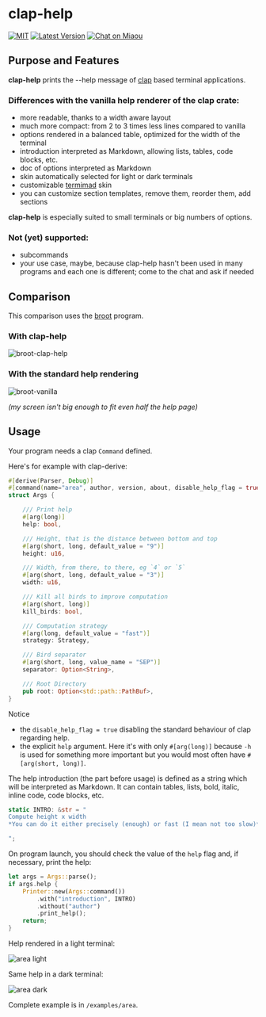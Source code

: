 # clap-help

[![MIT][s2]][l2] [![Latest Version][s1]][l1] [![Chat on Miaou][s4]][l4]

[s1]: https://img.shields.io/crates/v/clap-help.svg
[l1]: https://crates.io/crates/clap-help

[s2]: https://img.shields.io/badge/license-MIT-blue.svg
[l2]: LICENSE

[s4]: https://miaou.dystroy.org/static/shields/room.svg
[l4]: https://miaou.dystroy.org/3768?rust

## Purpose and Features

**clap-help** prints the --help message of [clap](https://docs.rs/clap/) based terminal applications.

### Differences with the vanilla help renderer of the clap crate:

- more readable, thanks to a width aware layout
- much more compact: from 2 to 3 times less lines compared to vanilla
- options rendered in a balanced table, optimized for the width of the terminal
- introduction interpreted as Markdown, allowing lists, tables, code blocks, etc.
- doc of options interpreted as Markdown
- skin automatically selected for light or dark terminals
- customizable [termimad](https://github.com/Canop/termimad/) skin
- you can customize section templates, remove them, reorder them, add sections

**clap-help** is especially suited to small terminals or big numbers of options.

### Not (yet) supported:

- subcommands
- your use case, maybe, because clap-help hasn't been used in many programs and each one is different; come to the chat and ask if needed

## Comparison

This comparison uses the [broot](https://github.com/Canop/broot) program.

### With clap-help

![broot-clap-help](doc/broot-clap-help.png)

### With the standard help rendering

![broot-vanilla](doc/broot-vanilla.png)

*(my screen isn't big enough to fit even half the help page)*

## Usage

Your program needs a clap `Command` defined.

Here's for example with clap-derive:

```rust
#[derive(Parser, Debug)]
#[command(name="area", author, version, about, disable_help_flag = true)]
struct Args {

    /// Print help
    #[arg(long)]
    help: bool,

    /// Height, that is the distance between bottom and top
    #[arg(short, long, default_value = "9")]
    height: u16,

    /// Width, from there, to there, eg `4` or `5`
    #[arg(short, long, default_value = "3")]
    width: u16,

    /// Kill all birds to improve computation
    #[arg(short, long)]
    kill_birds: bool,

    /// Computation strategy
    #[arg(long, default_value = "fast")]
    strategy: Strategy,

    /// Bird separator
    #[arg(short, long, value_name = "SEP")]
    separator: Option<String>,

    /// Root Directory
    pub root: Option<std::path::PathBuf>,
}
```

Notice
* the `disable_help_flag = true` disabling the standard behaviour of clap regarding help.
* the explicit `help` argument. Here it's with only `#[arg(long)]` because `-h` is used for something more important but you would most often have `#[arg(short, long)]`.

The help introduction (the part before usage) is defined as a string which will be interpreted as Markdown. It can contain tables, lists, bold, italic, inline code, code blocks, etc.

```rust
static INTRO: &str = "
Compute height x width
*You can do it either precisely (enough) or fast (I mean not too slow)*.

";
```

On program launch, you should check the value of the `help` flag and, if necessary, print the help:

```rust
let args = Args::parse();
if args.help {
    Printer::new(Args::command())
        .with("introduction", INTRO)
        .without("author")
        .print_help();
    return;
}
```

Help rendered in a light terminal:

![area light](doc/area-light.png)

Same help in a dark terminal:

![area dark](doc/area-dark.png)

Complete example is in `/examples/area`.
